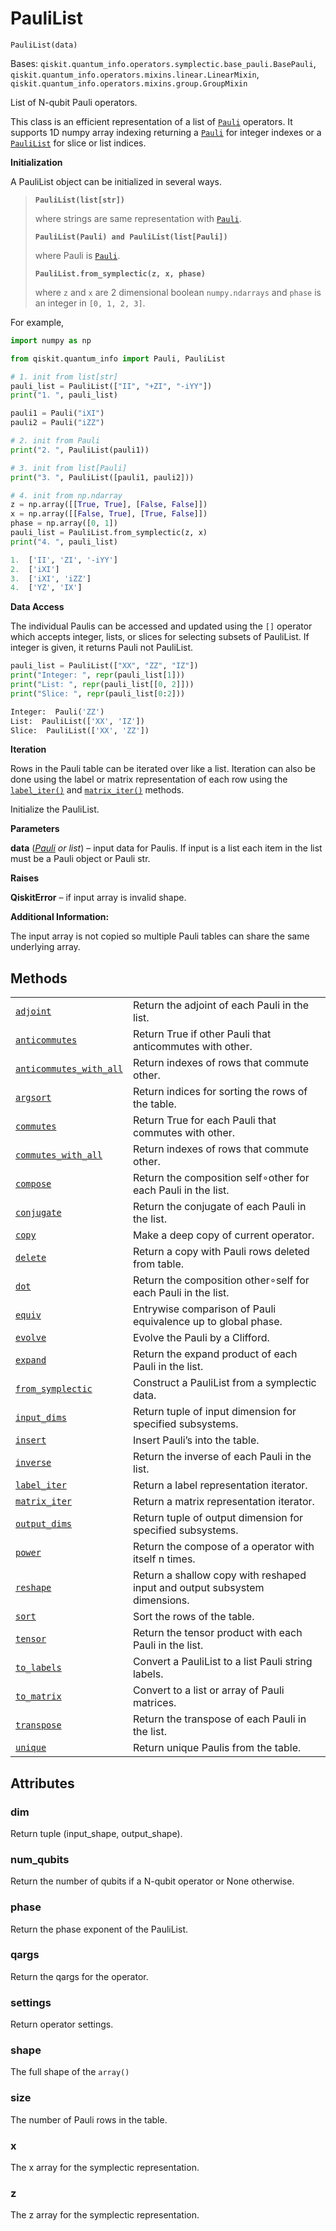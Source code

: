 # PauliList

<span id="undefined" />

`PauliList(data)`

Bases: `qiskit.quantum_info.operators.symplectic.base_pauli.BasePauli`, `qiskit.quantum_info.operators.mixins.linear.LinearMixin`, `qiskit.quantum_info.operators.mixins.group.GroupMixin`

List of N-qubit Pauli operators.

This class is an efficient representation of a list of [`Pauli`](qiskit.quantum_info.Pauli#qiskit.quantum_info.Pauli "qiskit.quantum_info.Pauli") operators. It supports 1D numpy array indexing returning a [`Pauli`](qiskit.quantum_info.Pauli#qiskit.quantum_info.Pauli "qiskit.quantum_info.Pauli") for integer indexes or a [`PauliList`](#qiskit.quantum_info.PauliList "qiskit.quantum_info.PauliList") for slice or list indices.

**Initialization**

A PauliList object can be initialized in several ways.

> **`PauliList(list[str])`**
>
> where strings are same representation with [`Pauli`](qiskit.quantum_info.Pauli#qiskit.quantum_info.Pauli "qiskit.quantum_info.Pauli").
>
> **`PauliList(Pauli) and PauliList(list[Pauli])`**
>
> where Pauli is [`Pauli`](qiskit.quantum_info.Pauli#qiskit.quantum_info.Pauli "qiskit.quantum_info.Pauli").
>
> **`PauliList.from_symplectic(z, x, phase)`**
>
> where `z` and `x` are 2 dimensional boolean `numpy.ndarrays` and `phase` is an integer in `[0, 1, 2, 3]`.

For example,

```python
import numpy as np

from qiskit.quantum_info import Pauli, PauliList

# 1. init from list[str]
pauli_list = PauliList(["II", "+ZI", "-iYY"])
print("1. ", pauli_list)

pauli1 = Pauli("iXI")
pauli2 = Pauli("iZZ")

# 2. init from Pauli
print("2. ", PauliList(pauli1))

# 3. init from list[Pauli]
print("3. ", PauliList([pauli1, pauli2]))

# 4. init from np.ndarray
z = np.array([[True, True], [False, False]])
x = np.array([[False, True], [True, False]])
phase = np.array([0, 1])
pauli_list = PauliList.from_symplectic(z, x)
print("4. ", pauli_list)
```

```python
1.  ['II', 'ZI', '-iYY']
2.  ['iXI']
3.  ['iXI', 'iZZ']
4.  ['YZ', 'IX']
```

**Data Access**

The individual Paulis can be accessed and updated using the `[]` operator which accepts integer, lists, or slices for selecting subsets of PauliList. If integer is given, it returns Pauli not PauliList.

```python
pauli_list = PauliList(["XX", "ZZ", "IZ"])
print("Integer: ", repr(pauli_list[1]))
print("List: ", repr(pauli_list[[0, 2]]))
print("Slice: ", repr(pauli_list[0:2]))
```

```python
Integer:  Pauli('ZZ')
List:  PauliList(['XX', 'IZ'])
Slice:  PauliList(['XX', 'ZZ'])
```

**Iteration**

Rows in the Pauli table can be iterated over like a list. Iteration can also be done using the label or matrix representation of each row using the [`label_iter()`](qiskit.quantum_info.PauliList.label_iter#qiskit.quantum_info.PauliList.label_iter "qiskit.quantum_info.PauliList.label_iter") and [`matrix_iter()`](qiskit.quantum_info.PauliList.matrix_iter#qiskit.quantum_info.PauliList.matrix_iter "qiskit.quantum_info.PauliList.matrix_iter") methods.

Initialize the PauliList.

**Parameters**

**data** ([*Pauli*](qiskit.quantum_info.Pauli#qiskit.quantum_info.Pauli "qiskit.quantum_info.Pauli") *or list*) – input data for Paulis. If input is a list each item in the list must be a Pauli object or Pauli str.

**Raises**

**QiskitError** – if input array is invalid shape.

**Additional Information:**

The input array is not copied so multiple Pauli tables can share the same underlying array.

## Methods

|                                                                                                                                                                                          |                                                                            |
| ---------------------------------------------------------------------------------------------------------------------------------------------------------------------------------------- | -------------------------------------------------------------------------- |
| [`adjoint`](qiskit.quantum_info.PauliList.adjoint#qiskit.quantum_info.PauliList.adjoint "qiskit.quantum_info.PauliList.adjoint")                                                         | Return the adjoint of each Pauli in the list.                              |
| [`anticommutes`](qiskit.quantum_info.PauliList.anticommutes#qiskit.quantum_info.PauliList.anticommutes "qiskit.quantum_info.PauliList.anticommutes")                                     | Return True if other Pauli that anticommutes with other.                   |
| [`anticommutes_with_all`](qiskit.quantum_info.PauliList.anticommutes_with_all#qiskit.quantum_info.PauliList.anticommutes_with_all "qiskit.quantum_info.PauliList.anticommutes_with_all") | Return indexes of rows that commute other.                                 |
| [`argsort`](qiskit.quantum_info.PauliList.argsort#qiskit.quantum_info.PauliList.argsort "qiskit.quantum_info.PauliList.argsort")                                                         | Return indices for sorting the rows of the table.                          |
| [`commutes`](qiskit.quantum_info.PauliList.commutes#qiskit.quantum_info.PauliList.commutes "qiskit.quantum_info.PauliList.commutes")                                                     | Return True for each Pauli that commutes with other.                       |
| [`commutes_with_all`](qiskit.quantum_info.PauliList.commutes_with_all#qiskit.quantum_info.PauliList.commutes_with_all "qiskit.quantum_info.PauliList.commutes_with_all")                 | Return indexes of rows that commute other.                                 |
| [`compose`](qiskit.quantum_info.PauliList.compose#qiskit.quantum_info.PauliList.compose "qiskit.quantum_info.PauliList.compose")                                                         | Return the composition self∘other for each Pauli in the list.              |
| [`conjugate`](qiskit.quantum_info.PauliList.conjugate#qiskit.quantum_info.PauliList.conjugate "qiskit.quantum_info.PauliList.conjugate")                                                 | Return the conjugate of each Pauli in the list.                            |
| [`copy`](qiskit.quantum_info.PauliList.copy#qiskit.quantum_info.PauliList.copy "qiskit.quantum_info.PauliList.copy")                                                                     | Make a deep copy of current operator.                                      |
| [`delete`](qiskit.quantum_info.PauliList.delete#qiskit.quantum_info.PauliList.delete "qiskit.quantum_info.PauliList.delete")                                                             | Return a copy with Pauli rows deleted from table.                          |
| [`dot`](qiskit.quantum_info.PauliList.dot#qiskit.quantum_info.PauliList.dot "qiskit.quantum_info.PauliList.dot")                                                                         | Return the composition other∘self for each Pauli in the list.              |
| [`equiv`](qiskit.quantum_info.PauliList.equiv#qiskit.quantum_info.PauliList.equiv "qiskit.quantum_info.PauliList.equiv")                                                                 | Entrywise comparison of Pauli equivalence up to global phase.              |
| [`evolve`](qiskit.quantum_info.PauliList.evolve#qiskit.quantum_info.PauliList.evolve "qiskit.quantum_info.PauliList.evolve")                                                             | Evolve the Pauli by a Clifford.                                            |
| [`expand`](qiskit.quantum_info.PauliList.expand#qiskit.quantum_info.PauliList.expand "qiskit.quantum_info.PauliList.expand")                                                             | Return the expand product of each Pauli in the list.                       |
| [`from_symplectic`](qiskit.quantum_info.PauliList.from_symplectic#qiskit.quantum_info.PauliList.from_symplectic "qiskit.quantum_info.PauliList.from_symplectic")                         | Construct a PauliList from a symplectic data.                              |
| [`input_dims`](qiskit.quantum_info.PauliList.input_dims#qiskit.quantum_info.PauliList.input_dims "qiskit.quantum_info.PauliList.input_dims")                                             | Return tuple of input dimension for specified subsystems.                  |
| [`insert`](qiskit.quantum_info.PauliList.insert#qiskit.quantum_info.PauliList.insert "qiskit.quantum_info.PauliList.insert")                                                             | Insert Pauli’s into the table.                                             |
| [`inverse`](qiskit.quantum_info.PauliList.inverse#qiskit.quantum_info.PauliList.inverse "qiskit.quantum_info.PauliList.inverse")                                                         | Return the inverse of each Pauli in the list.                              |
| [`label_iter`](qiskit.quantum_info.PauliList.label_iter#qiskit.quantum_info.PauliList.label_iter "qiskit.quantum_info.PauliList.label_iter")                                             | Return a label representation iterator.                                    |
| [`matrix_iter`](qiskit.quantum_info.PauliList.matrix_iter#qiskit.quantum_info.PauliList.matrix_iter "qiskit.quantum_info.PauliList.matrix_iter")                                         | Return a matrix representation iterator.                                   |
| [`output_dims`](qiskit.quantum_info.PauliList.output_dims#qiskit.quantum_info.PauliList.output_dims "qiskit.quantum_info.PauliList.output_dims")                                         | Return tuple of output dimension for specified subsystems.                 |
| [`power`](qiskit.quantum_info.PauliList.power#qiskit.quantum_info.PauliList.power "qiskit.quantum_info.PauliList.power")                                                                 | Return the compose of a operator with itself n times.                      |
| [`reshape`](qiskit.quantum_info.PauliList.reshape#qiskit.quantum_info.PauliList.reshape "qiskit.quantum_info.PauliList.reshape")                                                         | Return a shallow copy with reshaped input and output subsystem dimensions. |
| [`sort`](qiskit.quantum_info.PauliList.sort#qiskit.quantum_info.PauliList.sort "qiskit.quantum_info.PauliList.sort")                                                                     | Sort the rows of the table.                                                |
| [`tensor`](qiskit.quantum_info.PauliList.tensor#qiskit.quantum_info.PauliList.tensor "qiskit.quantum_info.PauliList.tensor")                                                             | Return the tensor product with each Pauli in the list.                     |
| [`to_labels`](qiskit.quantum_info.PauliList.to_labels#qiskit.quantum_info.PauliList.to_labels "qiskit.quantum_info.PauliList.to_labels")                                                 | Convert a PauliList to a list Pauli string labels.                         |
| [`to_matrix`](qiskit.quantum_info.PauliList.to_matrix#qiskit.quantum_info.PauliList.to_matrix "qiskit.quantum_info.PauliList.to_matrix")                                                 | Convert to a list or array of Pauli matrices.                              |
| [`transpose`](qiskit.quantum_info.PauliList.transpose#qiskit.quantum_info.PauliList.transpose "qiskit.quantum_info.PauliList.transpose")                                                 | Return the transpose of each Pauli in the list.                            |
| [`unique`](qiskit.quantum_info.PauliList.unique#qiskit.quantum_info.PauliList.unique "qiskit.quantum_info.PauliList.unique")                                                             | Return unique Paulis from the table.                                       |

## Attributes

<span id="undefined" />

### dim

Return tuple (input\_shape, output\_shape).

<span id="undefined" />

### num\_qubits

Return the number of qubits if a N-qubit operator or None otherwise.

<span id="undefined" />

### phase

Return the phase exponent of the PauliList.

<span id="undefined" />

### qargs

Return the qargs for the operator.

<span id="undefined" />

### settings

Return operator settings.

<span id="undefined" />

### shape

The full shape of the `array()`

<span id="undefined" />

### size

The number of Pauli rows in the table.

<span id="undefined" />

### x

The x array for the symplectic representation.

<span id="undefined" />

### z

The z array for the symplectic representation.
